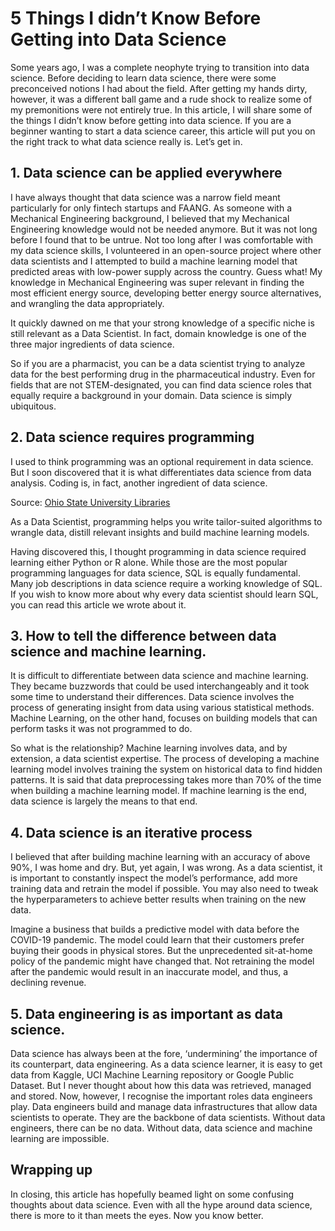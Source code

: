 # 5 Things I didn’t Know Before Getting into Data Science

Some years ago, I was a complete neophyte trying to transition into data science. Before deciding to learn data science, there were some preconceived notions I had about the field. After getting my hands dirty, however, it was a different ball game and a rude shock to realize some of my premonitions were not entirely true. In this article, I will share some of the things I didn’t know before getting into data science. If you are a beginner wanting to start a data science career, this article will put you on the right track to what data science really is. Let’s get in.

## 1. Data science can be applied everywhere
    

I have always thought that data science was a narrow field meant particularly for only fintech startups and FAANG. As someone with a Mechanical Engineering background, I believed that my Mechanical Engineering knowledge would not be needed anymore. But it was not long before I found that to be untrue. Not too long after I was comfortable with my data science skills, I volunteered in an open-source project where other data scientists and I attempted to build a machine learning model that predicted areas with low-power supply across the country. Guess what! My knowledge in Mechanical Engineering was super relevant in finding the most efficient energy source, developing better energy source alternatives, and wrangling the data appropriately. 

It quickly dawned on me that your strong knowledge of a specific niche is still relevant as a Data Scientist. In fact, domain knowledge is one of the three major ingredients of data science.

So if you are a pharmacist, you can be a data scientist trying to analyze data for the best performing drug in the pharmaceutical industry. Even for fields that are not STEM-designated, you can find data science roles that equally require a background in your domain. Data science is simply ubiquitous.

## 2. Data science requires programming
    

I used to think programming was an optional requirement in data science. But I soon discovered that it is what differentiates data science from data analysis. Coding is, in fact, another ingredient of data science. 



Source: [Ohio State University Libraries](https://library.osu.edu/site/it/where-does-data-science-fit-in/)

As a Data Scientist, programming helps you write tailor-suited algorithms to wrangle data, distill relevant insights and build machine learning models.

Having discovered this, I thought programming in data science required learning either Python or R alone. While those are the most popular programming languages for data science, SQL is equally fundamental. Many job descriptions in data science require a working knowledge of SQL. If you wish to know more about why every data scientist should learn SQL, you can read this article we wrote about it.

## 3. How to tell the difference between data science and machine learning.
    

It is difficult to differentiate between data science and machine learning. They became buzzwords that could be used interchangeably and it took some time to understand their differences. Data science involves the process of generating insight from data using various statistical methods. Machine Learning, on the other hand, focuses on building models that can perform tasks it was not programmed to do.

So what is the relationship? Machine learning involves data, and by extension, a data scientist expertise. The process of developing a machine learning model involves training the system on historical data to find hidden patterns. It is said that data preprocessing takes more than 70% of the time when building a machine learning model. If machine learning is the end, data science is largely the means to that end.

## 4. Data science is an iterative process
    

I believed that after building machine learning with an accuracy of above 90%, I was home and dry. But, yet again, I was wrong. As a data scientist, it is important to constantly inspect the model’s performance, add more training data and retrain the model if possible. You may also need to tweak the hyperparameters to achieve better results when training on the new data.

Imagine a business that builds a predictive model with data before the COVID-19 pandemic. The model could learn that their customers prefer buying their goods in physical stores. But the unprecedented sit-at-home policy of the pandemic might have changed that. Not retraining the model after the pandemic would result in an inaccurate model, and thus, a declining revenue.

## 5. Data engineering is as important as data science.
    

Data science has always been at the fore, ‘undermining’ the importance of its counterpart, data engineering. As a data science learner, it is easy to get data from Kaggle, UCI Machine Learning repository or Google Public Dataset. But I never thought about how this data was retrieved, managed and stored. Now, however, I recognise the important roles data engineers play. Data engineers build and manage data infrastructures that allow data scientists to operate. They are the backbone of data scientists. Without data engineers, there can be no data. Without data, data science and machine learning are impossible.

## Wrapping up

In closing, this article has hopefully beamed light on some confusing thoughts about data science. Even with all the hype around data science, there is more to it than meets the eyes. Now you know better.

